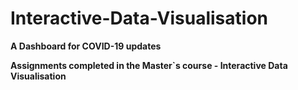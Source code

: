 # Interactive-Data-Visualisation

**A Dashboard for COVID-19 updates**

**Assignments completed in the Master`s course - Interactive Data Visualisation**
